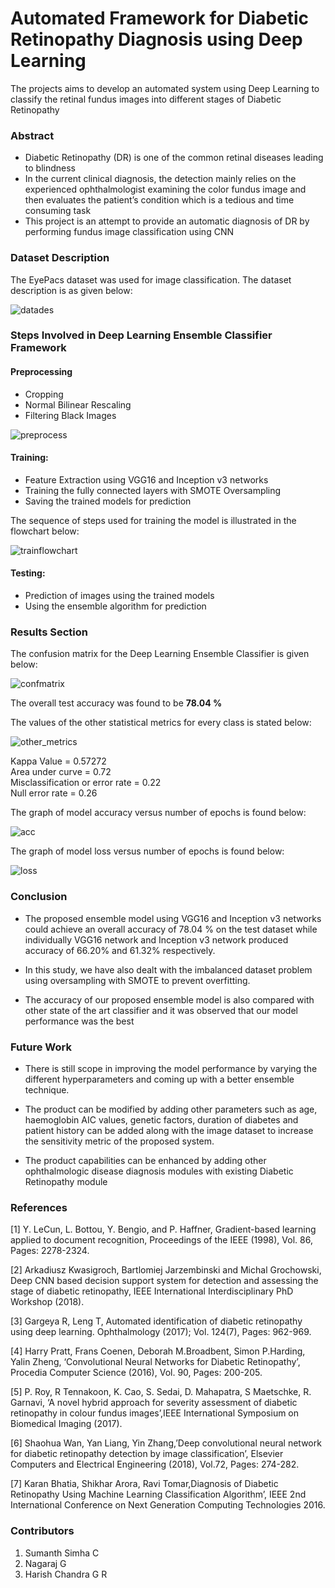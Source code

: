 # Automated Framework for Diabetic Retinopathy Diagnosis using Deep Learning
The projects aims to develop an automated system using Deep Learning to classify the retinal fundus images into different stages of Diabetic Retinopathy

### Abstract

* Diabetic Retinopathy (DR) is one of the common retinal diseases leading to blindness
* In the current clinical diagnosis, the detection mainly relies on the experienced ophthalmologist examining the color fundus image and then evaluates the patient’s condition which is a tedious and time consuming task
* This project is an attempt to provide an automatic diagnosis of DR by performing fundus image classification using CNN

### Dataset Description

The EyePacs dataset was used for image classification. The dataset description is as given below:

![datades](https://github.com/sumanth-bmsce/Diabetic-Retinopathy-Image-Classification/blob/master/dataset_description.png)</br>

### Steps Involved in Deep Learning Ensemble Classifier Framework

#### Preprocessing 
* Cropping
* Normal Bilinear Rescaling
* Filtering Black Images

![preprocess](https://github.com/sumanth-bmsce/Diabetic-Retinopathy-Image-Classification/blob/master/preprocess.png)</br>

#### Training:
* Feature Extraction using VGG16 and Inception v3 networks
* Training the fully connected layers with SMOTE Oversampling
* Saving the trained models for prediction

The sequence of steps used for training the model is illustrated in the flowchart below:

![trainflowchart](https://github.com/sumanth-bmsce/Diabetic-Retinopathy-Image-Classification/blob/master/training_flowchart.png)</br>

#### Testing:
* Prediction of images using the trained models
* Using the ensemble algorithm for prediction


### Results Section

The confusion matrix for the Deep Learning Ensemble Classifier is given below:

![confmatrix](https://github.com/sumanth-bmsce/Diabetic-Retinopathy-Image-Classification/blob/master/confusion_matrix.png)</br>

The overall test accuracy was found to be **78.04 %**

The values of the other statistical metrics for every class is stated below:

![other_metrics](https://github.com/sumanth-bmsce/Diabetic-Retinopathy-Image-Classification/blob/master/other_metrics.png)</br>

Kappa Value =  0.57272 <br/>
Area under curve = 0.72 <br/>
Misclassification or error rate = 0.22                                  
Null error rate = 0.26 <br/>

The graph of model accuracy versus number of epochs is found below:

![acc](https://github.com/sumanth-bmsce/Diabetic-Retinopathy-Image-Classification/blob/master/model_loss.png)</br>

The graph of model loss versus number of epochs is found below:

![loss](https://github.com/sumanth-bmsce/Diabetic-Retinopathy-Image-Classification/blob/master/model_accuracy.png)</br>

### Conclusion

* The proposed ensemble model using VGG16 and Inception v3 networks could achieve an overall accuracy of 78.04 % on the test dataset while individually VGG16 network and Inception v3 network produced accuracy of 66.20% and 61.32% respectively. 

* In this study, we have also dealt with the imbalanced dataset problem using oversampling with SMOTE to prevent overfitting.
 
* The accuracy of our proposed ensemble model is also compared with other state of the art classifier and it was observed that our model performance was the best

### Future Work

* There is still scope in improving the model performance by varying the different hyperparameters and coming up with a better ensemble technique.

* The product can be modified by adding other parameters such as age, haemoglobin AIC values, genetic factors, duration of diabetes and patient history can be added along with the image dataset to increase the sensitivity metric of the proposed system.

* The product capabilities can be enhanced by adding other ophthalmologic disease diagnosis modules with existing Diabetic Retinopathy module

### References

[1] Y. LeCun, L. Bottou, Y. Bengio, and P. Haffner, Gradient-based learning applied to document recognition, Proceedings of the IEEE (1998), Vol. 86, Pages: 2278-2324.

[2] Arkadiusz Kwasigroch, Bartlomiej Jarzembinski and Michal Grochowski, Deep CNN based decision support system for detection and assessing the stage of diabetic retinopathy, IEEE International Interdisciplinary PhD Workshop (2018).

[3] Gargeya  R, Leng  T, Automated identification of diabetic retinopathy using deep learning.  Ophthalmology (2017); Vol. 124(7), Pages: 962-969.

[4] Harry Pratt, Frans Coenen, Deborah M.Broadbent, Simon P.Harding, Yalin Zheng, ‘Convolutional Neural Networks for Diabetic Retinopathy’, Procedia Computer Science (2016), Vol. 90, Pages: 200-205.

[5] P. Roy, R Tennakoon, K. Cao, S. Sedai, D. Mahapatra, S Maetschke, R. Garnavi, ‘A novel hybrid approach for severity assessment of diabetic retinopathy in colour fundus images’,IEEE International Symposium on Biomedical Imaging (2017).

[6] Shaohua Wan, Yan Liang, Yin Zhang,’Deep convolutional neural network for diabetic retinopathy detection by image classification’, Elsevier Computers and Electrical Engineering (2018), Vol.72, Pages: 274-282.

[7] Karan Bhatia, Shikhar Arora, Ravi Tomar,Diagnosis of Diabetic Retinopathy Using Machine Learning Classification Algorithm’, IEEE 2nd International Conference on Next Generation Computing Technologies 2016.

### Contributors

1. Sumanth Simha C
2. Nagaraj G
3. Harish Chandra G R
